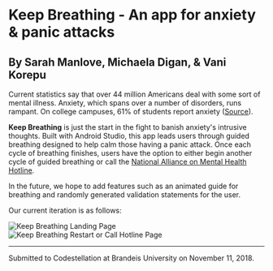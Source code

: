 # Keep Breathing - An app for anxiety &amp; panic attacks
## By Sarah Manlove, Michaela Digan, &amp; Vani Korepu

Current statistics say that over 44 million Americans deal with some sort of mental illness. Anxiety, which spans over a number of disorders, runs rampant. On college campuses, 61% of students report anxiety ([Source](https://www.apa.org/monitor/2017/09/numbers.aspx?fbclid=IwAR3dfQ99qUxJ7C0LPkXrN4gPU8aIn_YOC-k06hzAZf-_eD1nfP_hjKatY6A)). 

**Keep Breathing** is just the start in the fight to banish anxiety's intrusive thoughts. Built with Android Studio, this app leads users through guided breathing designed to help calm those having a panic attack. Once each cycle of breathing finishes, users have the option to either begin another cycle of guided breathing or call the [National Alliance on Mental Health Hotline](https://www.nami.org/Find-Support/NAMI-HelpLine).

In the future, we hope to add features such as an animated guide for breathing and randomly generated validation statements for the user. 

Our current iteration is as follows:

![Keep Breathing Landing Page](https://github.com/smanlove29/codestellation/blob/master/keepbreathingpg1.png "Keep Breathing Landing Page")
![Keep Breathing Restart or Call Hotline Page](https://github.com/smanlove29/codestellation/blob/master/keepbreathingpg2(2).png "Keep Breathing Final Page")

___

Submitted to Codestellation at Brandeis University on November 11, 2018.
